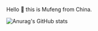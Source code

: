 Hello 👋 this is Mufeng from China.

![Anurag's GitHub stats](https://github-readme-stats.vercel.app/api?username=i-mufeng)
